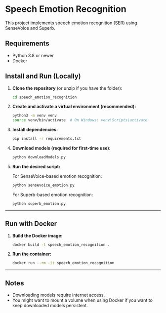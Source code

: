 # Speech Emotion Recognition

This project implements speech emotion recognition (SER) using SenseVoice and Superb.

## Requirements

- Python 3.8 or newer
- Docker

## Install and Run (Locally)

1. **Clone the repository** (or unzip if you have the folder):

   ```bash
   cd speech_emotion_recognition
   ```

2. **Create and activate a virtual environment (recommended):**

   ```bash
   python3 -m venv venv
   source venv/bin/activate  # On Windows: venv\Scripts\activate
   ```

3. **Install dependencies:**

   ```bash
   pip install -r requirements.txt
   ```

4. **Download models (required for first-time use):**

   ```bash
   python downloadModels.py
   ```

5. **Run the desired script:**

   For SenseVoice-based emotion recognition:

   ```bash
   python sensevoice_emotion.py
   ```

   For Superb-based emotion recognition:

   ```bash
   python superb_emotion.py
   ```

---

## Run with Docker

1. **Build the Docker image:**

   ```bash
   docker build -t speech_emotion_recognition .
   ```

2. **Run the container:**
   ```bash
   docker run --rm -it speech_emotion_recognition
   ```

---

## Notes

- Downloading models require internet access.
- You might want to mount a volume when using Docker if you want to keep downloaded models persistent.
